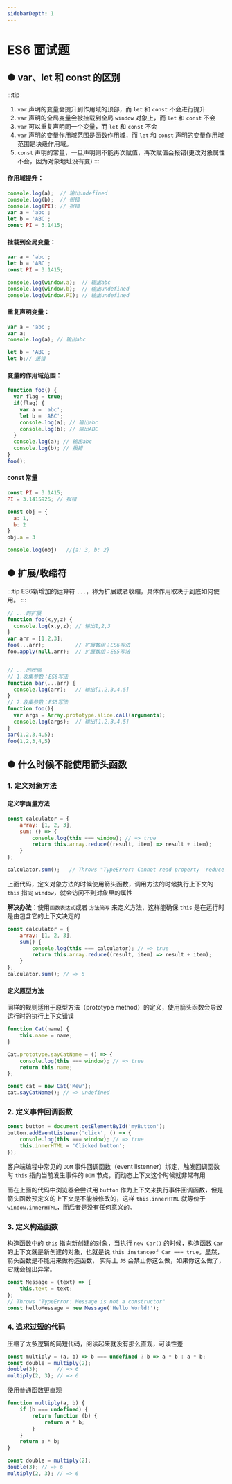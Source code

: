 ```yaml
---
sidebarDepth: 1
---
```

# ES6 面试题

## ● var、let 和 const 的区别
:::tip
1. `var` 声明的变量会提升到作用域的顶部，而 `let` 和 `const` 不会进行提升
2. `var` 声明的全局变量会被挂载到全局 `window` 对象上，而 `let` 和 `const` 不会
3. `var` 可以重复声明同一个变量，而 `let` 和 `const` 不会
4. `var` 声明的变量作用域范围是函数作用域，而 `let` 和 `const` 声明的变量作用域范围是块级作用域。
5. `const` 声明的常量，一旦声明则不能再次赋值，再次赋值会报错(更改对象属性不会，因为对象地址没有变)
:::

#### 作用域提升：
```js
console.log(a);  // 输出undefined
console.log(b);  // 报错
console.log(PI); // 报错
var a = 'abc';
let b = 'ABC';
const PI = 3.1415;
```

#### 挂载到全局变量：
```js
var a = 'abc';
let b = 'ABC';
const PI = 3.1415;

console.log(window.a);  // 输出abc
console.log(window.b);  // 输出undefined
console.log(window.PI); // 输出undefined
```

#### 重复声明变量：
```js
var a = 'abc';
var a;
console.log(a); // 输出abc

let b = 'ABC';
let b;// 报错
```

#### 变量的作用域范围：
```js
function foo() {
  var flag = true;
  if(flag) {
    var a = 'abc';
    let b = 'ABC';
    console.log(a); // 输出abc
    console.log(b); // 输出ABC
  }
  console.log(a); // 输出abc
  console.log(b); // 报错
}
foo();
```

#### const 常量
```js
const PI = 3.1415;
PI = 3.1415926; // 报错

const obj = {
  a: 1,
  b: 2
}
obj.a = 3

console.log(obj)   //{a: 3, b: 2}
```

## ● 扩展/收缩符
:::tip
ES6新增加的运算符 `...`，称为扩展或者收缩，具体作用取决于到底如何使用。
:::
```js
// ...的扩展
function foo(x,y,z) {
  console.log(x,y,z); // 输出1,2,3
}
var arr = [1,2,3];
foo(...arr);          // 扩展数组：ES6写法
foo.apply(null,arr);  // 扩展数组：ES5写法


// ...的收缩
// 1.收集参数：ES6写法
function bar(...arr) {
  console.log(arr);   // 输出[1,2,3,4,5]
}
// 2.收集参数：ES5写法
function foo(){
  var args = Array.prototype.slice.call(arguments);
  console.log(args);  // 输出[1,2,3,4,5]
}
bar(1,2,3,4,5);
foo(1,2,3,4,5)
```

## ● 什么时候不能使用箭头函数
### 1. 定义对象方法
#### 定义字面量方法
```js
const calculator = {
    array: [1, 2, 3],
    sum: () => {
        console.log(this === window); // => true
        return this.array.reduce((result, item) => result + item);
    }
};

calculator.sum();   // Throws "TypeError: Cannot read property 'reduce' of undefined"
```
上面代码，定义对象方法的时候使用箭头函数，调用方法的时候执行上下文的 `this` 指向 `window`，就会访问不到对象里的属性

**解决办法**：使用`函数表达式`或者 `方法简写` 来定义方法，这样能确保 `this` 是在运行时是由包含它的上下文决定的
```js
const calculator = {
    array: [1, 2, 3],
    sum() {
        console.log(this === calculator); // => true
        return this.array.reduce((result, item) => result + item);
    }
};
calculator.sum(); // => 6
```

#### 定义原型方法
同样的规则适用于原型方法（prototype method）的定义，使用箭头函数会导致运行时的执行上下文错误
```js
function Cat(name) {
    this.name = name;
}

Cat.prototype.sayCatName = () => {
    console.log(this === window); // => true
    return this.name;
};

const cat = new Cat('Mew');
cat.sayCatName(); // => undefined

```

### 2. 定义事件回调函数
```js
const button = document.getElementById('myButton');
button.addEventListener('click', () => {
    console.log(this === window); // => true
    this.innerHTML = 'Clicked button';
});
```
客户端编程中常见的 `DOM` 事件回调函数（event listenner）绑定，触发回调函数时 `this` 指向当前发生事件的 `DOM` 节点，而动态上下文这个时候就非常有用

而在上面的代码中浏览器会尝试用 `button` 作为上下文来执行事件回调函数，但是箭头函数预定义的上下文是不能被修改的，这样 `this.innerHTML` 就等价于 `window.innerHTML`，而后者是没有任何意义的。

### 3. 定义构造函数
构造函数中的 `this` 指向新创建的对象，当执行 `new Car()` 的时候，构造函数 `Car` 的上下文就是新创建的对象，也就是说 `this instanceof Car === true`。显然，箭头函数是不能用来做构造函数， 实际上 `JS` 会禁止你这么做，如果你这么做了，它就会抛出异常。
```js
const Message = (text) => {
    this.text = text;
};
// Throws "TypeError: Message is not a constructor"
const helloMessage = new Message('Hello World!');
```

### 4. 追求过短的代码
压缩了太多逻辑的简短代码，阅读起来就没有那么直观，可读性差
```js
const multiply = (a, b) => b === undefined ? b => a * b : a * b;
const double = multiply(2);
double(3);      // => 6
multiply(2, 3); // => 6
```
使用普通函数更直观
```js
function multiply(a, b) {
    if (b === undefined) {
        return function (b) {
            return a * b;
        }
    }
    return a * b;
}

const double = multiply(2);
double(3); // => 6
multiply(2, 3); // => 6
```




